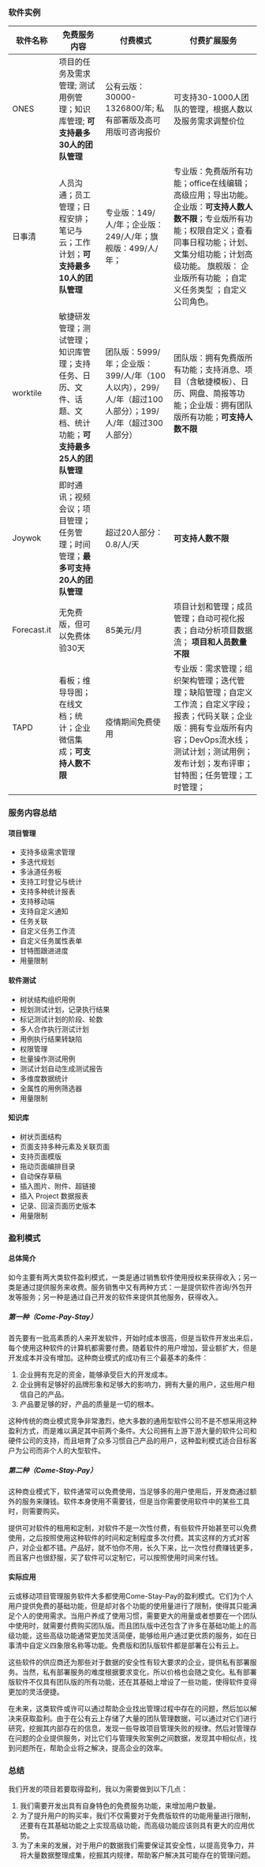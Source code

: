 ### 软件实例
软件名称 | 免费服务内容 | 付费模式 | 付费扩展服务
-------- | -------- | -------- | --------
ONES | 项目的任务及需求管理; 测试用例管理；知识库管理; **可支持最多30人的团队管理** | 公有云版：30000-1326800/年; 私有部署版及高可用版可咨询报价 |可支持30-1000人团队的管理，根据人数以及服务需求调整价位
日事清 | 人员沟通；员工管理；日程安排；笔记与云；工作计划；**可支持最多10人的团队管理** | 专业版：149/人/年；企业版：249/人/年；旗舰版：499/人/年；|  专业版：免费版所有功能；office在线编辑； 高级应用；导出功能。   企业版：**可支持人数人数不限**；专业版所有功能；权限自定义；查看同事日程功能；计划、文集分组功能；计划高级功能。 旗舰版： 企业版所有功能 ；自定义任务类型 ；自定义公司角色。
worktile | 敏捷研发管理；测试管理；知识库管理；支持任务、日历、文件、话题、文档、统计功能；**可支持最多25人的团队管理** | 团队版：5999/年；企业版：399/人/年（100人以内），299/人/年（超过100人部分）；199/人/年（超过300人部分） | 团队版：拥有免费版所有功能；支持消息、项目（含敏捷模板）、日历、网盘、简报等功能；企业版：拥有团队版所有功能；**可支持人数不限**
Joywok | 即时通讯；视频会议；项目管理；任务管理；时间管理；**最多可支持20人的团队管理** | 超过20人部分：0.8/人/天 | **可支持人数不限**
Forecast.it | 无免费版，但可以免费体验30天 | 85美元/月  | 项目计划和管理；成员管理；自动可视化报表；自动分析项目数据流； **项目和人员数量不限**
TAPD |看板；维导导图；在线文档；统计；企业微信集成；**可支持人数不限**  | 疫情期间免费使用 | 专业版：需求管理；组织架构管理；迭代管理；缺陷管理；自定义工作流；自定义字段；报表；代码关联；企业版：拥有专业版所有内容；DevOps流水线；测试计划；测试用例；发布计划；发布评审；甘特图；任务管理；工时管理；
### 服务内容总结
#### 项目管理

 - 支持多级需求管理
 -  多迭代规划
 - 多泳道任务板
 -  支持工时登记与统计
 -  支持多种统计报表
 - 支持移动端
 -  支持自定义通知	
 - 任务关联
 - 自定义任务工作流
 - 自定义任务属性表单
 - 甘特图跟进进度
 - 用量限制
 
#### 软件测试

 - 树状结构组织用例
 -  规划测试计划，记录执行结果	
 - 标记测试计划的阶段、轮数
 - 多人合作执行测试计划
 - 用例执行结果转缺陷
 - 权限管理
 -  批量操作测试用例	
 - 测试计划自动生成测试报告
 -  多维度数据统计	
 - 全属性的用例筛选器
 - 用量限制
 
#### 知识库
 

 -  树状页面结构	
 -  页面支持多种元素及关联页面	
 -  支持页面模版	
 -  拖动页面编排目录	
 -  自动保存草稿	
 - 插入图片、附件、超链接
 - 插入 Project 数据报表
 - 记录、回滚页面历史版本
 - 用量限制


### 盈利模式
#### 总体简介
如今主要有两大类软件盈利模式，一类是通过销售软件使用授权来获得收入；另一类是通过提供服务来收费。服务销售中又有两种方式：一是提供软件咨询/外包开发等服务；另一种是通过自己开发的软件来提供其他服务，获得收入。

##### 第一种（Come-Pay-Stay）
首先要有一批高素质的人来开发软件，开始时成本很高，但是当软件开发出来后，每个使用这种软件的计算机都需要付费。随着软件的用户增加，营业额扩大，但是开发成本并没有增加。这种商业模式的成功有三个最基本的条件：

 1. 企业拥有充足的资金，能够承受巨大的开发成本。
 2. 企业拥有足够好的品牌形象和足够大的影响力，拥有大量的用户，这些用户相信自己的产品。
 3. 产品要足够的好，产品的质量是一切的根本。

这种传统的商业模式竞争非常激烈，绝大多数的通用型软件公司不是不想采用这种盈利方式，而是难以满足其中前两个条件。大公司拥有上游下游大量的软件公司和硬件公司的支持，而且培育了众多习惯自己产品的用户，这种盈利模式适合目标客户为公司而非个人的大型软件。

##### 第二种（Come-Stay-Pay）
这种商业模式下，软件通常可以免费使用，当足够多的用户使用后，开发商通过额外的服务来赚钱。软件本身使用不需要钱，但是当你需要使用软件中的某些工具时，则需要购买。

提供可对软件的租用和定制，对软件不是一次性付费，有些软件开始甚至可以免费使用，之后按照使用这种软件的时间和定制程度多次付费。其实这样的方式对客户，对企业都不错。产品好，就不怕你不用，长久下来，比一次性付费赚钱更多，而且客户也很舒服，买了软件可以定制它，可以按照使用时间来付钱。
 
#### 实际应用
云或移动项目管理服务软件大多都使用Come-Stay-Pay的盈利模式。它们为个人用户提供免费的基础功能，但是却对各个功能的使用量进行了限制，使得其只能满足个人的使用需求。当用户养成了使用习惯，需要更大的用量或者想要在一个团队中使用时，就需要付费购买团队版。而且团队版中还包含了许多在基础功能上的高级功能，这些高级功能通常更加灵活简便，能够给用户通过更优质的服务，如在日事清中自定义四象限名称等功能。免费版和团队版软件都是部署在公有云上。

这些软件的供应商还为那些对于数据的安全性有较大要求的企业，提供私有部署服务。当然，私有部署服务的难度根据要求变化，所以价格也会随之变化。私有部署版软件不仅具有团队版的所有功能，还在其基础上增设了一些功能，使得软件变得更加的灵活便捷。

在未来，这类软件或许可以通过帮助企业找出管理过程中存在的问题，然后加以解决来获取盈利。由于在公有云上存储了大量的团队管理数据，可以通过对它们进行研究，挖掘其内部存在的信息，发现一些导致项目管理失败的规律。然后对管理存在问题的企业提供服务，对比它们与管理失败案例之间数据，发现其中相似点，找到问题所在，帮助企业将之解决，提高企业的效率。


### 总结
我们开发的项目若要取得盈利，我以为需要做到以下几点：

 1. 我们需要开发出具有自身特色的免费服务功能，来增加用户数量。
 2. 为了提升用户的购买率，我们不仅需要对于免费版软件的功能用量进行限制，还要有在其基础功能之上实现高级功能，而高级功能应该则具有更大的应用优势。
 3. 为了未来的发展，对于用户的数据我们需要保证其安全性，以提高竞争力，并将大量数据整理成集，挖掘其内规律，帮助客户解决其可能存在的管理问题。